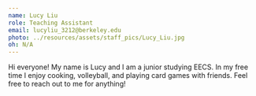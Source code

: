 ```yaml
---
name: Lucy Liu
role: Teaching Assistant
email: lucyliu_3212@berkeley.edu
photo: ../resources/assets/staff_pics/Lucy_Liu.jpg
oh: N/A
---
```


Hi everyone! My name is Lucy and I am a junior studying EECS. In my free time I enjoy cooking, volleyball, and playing card games with friends. Feel free to reach out to me for anything!

